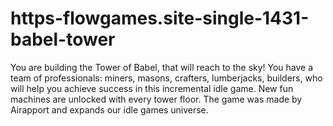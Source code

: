 # https-flowgames.site-single-1431-babel-tower
You are building the Tower of Babel, that will reach to the sky! You have a team of professionals: miners, masons, crafters, lumberjacks, builders, who will help you achieve success in this incremental idle game. New fun machines are unlocked with every tower floor. The game was made by Airapport and expands our idle games universe. 
